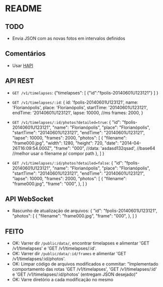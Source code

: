 # README

## TODO

- Envia JSON com as novas fotos em intervalos definidos


## Comentários

- Usar [HAPI](http://hapijs.com/tutorials)

## API REST

- `GET /v1/timelapses`:
    {"timelapses": [
        {"id":"fpolis-20140601U123121"}
      ]
    }


- `GET /v1/timelapses/:id`:
    {
      id: 'fpolis-20140601U123121',
      name: 'Florianópolis',
      place: 'Florianópolis',
      startTime: '20140601U123121',
      endTime: '20140601U123121',
      lapse: 10000, //ms
      frames: 2000,
    }

- `GET /v1/timelapses/:id/photos?detailed=true`:
    {
       "id": "fpolis-20140601U123121",
       "name": "Florianópolis",
       "place": "Florianópolis",
       "startTime": "20140601U123121",
       "endTime": "20140601U123121",
       "lapse": 10000,
       "frames": 2000,
       "photos":
       [
           {
               "filename": "frame000.jpg",
               "width": 1280,
               "height": 720,
               "date": "2014-04-26T16:09:54.000Z",
               "frame": "000",
               //data: 'asdasd132qsad', //base64 //melhor usar o filename p/ compor path
           },
        ]
    }

- `GET /v1/timelapses/:id/photos?detailed=false`:
    {
       "id": "fpolis-20140601U123121",
       "name": "Florianópolis",
       "place": "Florianópolis",
       "startTime": "20140601U123121",
       "endTime": "20140601U123121",
       "lapse": 10000,
       "frames": 2000,
       "photos":
       [
           {
               "filename": "frame000.jpg",
               "frame": "000",
           },
        ]
    }

## API WebSocket

- Rascunho de atualização de arquivos:
    {
       "id": "fpolis-20140601U123121",
       "photos":
       [
           {
               "filename": "frame000.jpg",
               "frame": "000",
           },
        ]
    }



## FEITO

- OK: Varrer dir `/public/data/`, encontrar timelapses e alimentar 'GET /v1/timelapses' e 'GET /v1/timelapses/:id'.
- OK: Varrer dir `/public/data/:id/frames` e alimentar 'GET /v1/timelapses/:id/photos'.
- OK: Limpar código de arquivos modificados e commitar: "Implementado comportamento das rotas 'GET /v1/timelapses', 'GET /v1/timelapses/:id' e 'GET /v1/timelapses/:id/photos' (entregam JSON desejado)"
- OK: Varre diretório a cada modificação no mesmo
